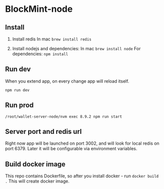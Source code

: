 # BlockMint-node

## Install

1. Install redis
In mac ```brew install redis```

2. Install nodejs and dependencies:
In mac ```brew install node```
For dependencies: ```npm install```

## Run dev

When you extend app, on every change app will reload itself.

```npm run dev```

## Run prod

```/root/wallet-server-node/nvm exec 8.9.2 npm run start```

## Server port and redis url

Right now app will be launched on port 3002, and will look for local redis on port 6379.
Later it will be configurable via environment variables.


## Build docker image

This repo contains Dockerfile, so after you install docker - run
```docker build .```
This will create docker image.